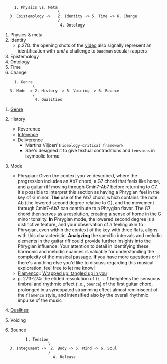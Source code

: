 
```
     1. Physics vs. Meta
                        \
   3. Epistemology ->   2. Identity -> 5. Time -> 6. Change
                        /
                         4. Ontology
```

1. Physics & meta
2. Identity
   - p.270: the opening shots of the [video](https://www.youtube.com/watch?v=W0oU2ahAkGk) also signally represent an identification with *and* a challenge to `baadman` secular rappers 
3. Epistemology
4. Ontology
5. Time
6. Change


```
     1. Genre
             \
   3. Mode -> 2. History -> 5. Voicing -> 6. Bounce
             /
              4. Qualities
```

1. [Genre](https://www.youtube.com/watch?v=qCfarOP_-dA)
2. History
   - Reverence
   - [Inference](https://orcid.org/0000-0003-4395-8182)
   - Deliverence
     - Martina Viljoen's `ideology-critical framework`
     - She's designed it to give textual contraditions and `tensions` in isymbolic forms
     
3. Mode
   - Phrygian: Given the context you've described, where the progression includes an Ab7 chord, a G7 chord that feels like home, and a guitar riff moving through Cmin7-Ab7 before returning to G7, it's possible to interpret this section as having a Phrygian feel in the key of G minor. **The** use of the Ab7 chord, which contains the note Ab (the lowered second degree relative to G), and the movement through Cmin7-Ab7 can contribute to a Phrygian flavor. The G7 chord then serves as a resolution, creating a sense of home in the G minor tonality. **In** Phrygian mode, the lowered second degree is a distinctive feature, and your observation of a feeling akin to Phrygian, even within the context of the key with three flats, aligns with this characteristic. **Analyzing** the specific intervals and melodic elements in the guitar riff could provide further insights into the Phrygian influence. Your attention to detail in identifying these harmonic and melodic nuances is valuable for understanding the complexity of the musical passage. **If** you have more questions or if there's anything else you'd like to discuss regarding this musical exploration, feel free to let me know!
   - [Flamenco](https://github.com/abikesa/darkchild/blob/main/wrappedup.pdf):: [Wrapped up, tangled up in you](https://www.youtube.com/watch?v=W0oU2ahAkGk)
   - p. 273-274: the elided ressolution of `ii - I` heightens the sensuous timbral and rhythmic effect (i.e., `bounce`) of the first guitar chord, prolonged in a syncopated strumming effect almost reminiscent of the `flamenco` style, and intensified also by the overall rhythmic impulse of the music
4. [Qualities](https://www.youtube.com/watch?v=tSQCvb-UEH0)
5. Voicing
6. Bounce

```
          1. Tension
                    \
   3. Integument ->  2. Body -> 5. Mind -> 6. Soul
                    /
                      4. Release
```
